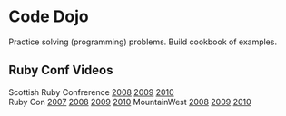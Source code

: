 Code Dojo
=========

 Practice solving (programming) problems.
 Build cookbook of examples.


Ruby Conf Videos
----------------
Scottish Ruby Confrerence [2008][scotrub2008] [2009][scotrub2009] [2010][scotrub2010]  
Ruby Con [2007][rub2007] [2008][rub2008] [2009][rub2009] [2010][rub2010]
MountainWest [2008][Mwest2008] [2009][Mwest2009] [2010][Mwest2010]

[Mwest2010]: http://mwrc2010.confreaks.com/
[Mwest2009]: http://mwrc2009.confreaks.com/
[Mwest2008]: http://mwrc2008.confreaks.com/

[scotrub2010]: http://video2010.scottishrubyconference.com/
[scotrub2009]: http://www.engineyard.com/blog/community/scotland-on-rails/
[scotrub2008]: http://feeds.feedburner.com/ScotlandOnRailsConference2008

[rub2010]: http://rubyconf2010.confreaks.com/
[rub2009]: http://rubyconf2009.confreaks.com/
[rub2008]: http://rubyconf2008.confreaks.com/
[rub2007]: http://rubyconf2007.confreaks.com/
